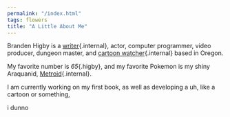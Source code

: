 ```yaml
---
permalink: "/index.html"
tags: flowers
title: "A Little About Me"
---
```


Branden Higby is a [writer](/garden){.internal}, actor, computer programmer, video producer, dungeon master, and [cartoon watcher](/library){.internal} based in Oregon.

My favorite number is *65*{.higby}, and my favorite Pokemon is my shiny Araquanid, [Metroid](/pokemon){.internal}.

I am currently working on my first book, as well as developing a uh, like a cartoon or something,

i dunno
